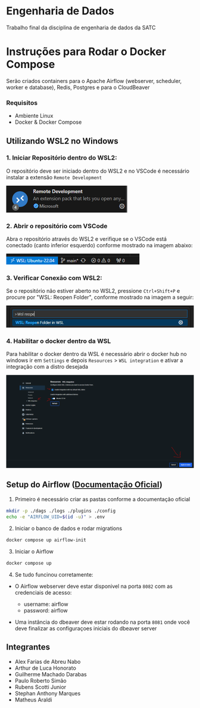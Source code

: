 # Engenharia de Dados

Trabalho final da disciplina de engenharia de dados da SATC

# Instruções para Rodar o Docker Compose

Serão criados containers para o Apache Airflow (webserver, scheduler, worker e database), Redis, Postgres e para o CloudBeaver

### Requisitos
* Ambiente Linux
* Docker & Docker Compose

## Utilizando WSL2 no Windows
### 1. Iniciar Repositório dentro do WSL2:
O repositório deve ser iniciado dentro do WSL2 e no VSCode é necessário instalar a extensão `Remote Development`


![Remote Delopment](doc_images/ext_vscode.PNG)


### 2. Abrir o repositório com VSCode
Abra o repositório através do WSL2 e verifique se o VSCode está conectado (canto inferior esquerdo) conforme mostrado na imagem abaixo:

![conexão wsl](doc_images/wsl_vscode.png)


### 3. Verificar Conexão com WSL2:
Se o repositório não estiver aberto no WSL2, pressione `Ctrl+Shift+P` e procure por "WSL: Reopen Folder", conforme mostrado na imagem a seguir:

![Reabrir com wsl](doc_images/reopen_wsl.png)


### 4. Habilitar o docker dentro da WSL

Para habilitar o docker dentro da WSL é necessário abrir o docker hub no windows ir em `Settings` e depois `Resources` > `WSL integration` e ativar a integração com a distro desejada

![Reabrir com wsl](doc_images/integracao_docker_wsl.png)

## Setup do Airflow ([Documentação Oficial](https://airflow.apache.org/docs/apache-airflow/stable/howto/docker-compose/index.html))

1. Primeiro é necessário criar as pastas conforme a documentação oficial
```bash
mkdir -p ./dags ./logs ./plugins ./config
echo -e "AIRFLOW_UID=$(id -u)" > .env
```

2. Iniciar o banco de dados e rodar migrations
```bash
docker compose up airflow-init
```

3. Iniciar o Airflow
```bash
docker compose up
```

4. Se tudo funcinou corretamente:
- O Airflow webserver deve estar disponivel na porta `8082` com as credenciais de acesso:
    * username: airflow
    * password: airflow

- Uma instância do dbeaver deve estar rodando na porta `8081` onde você deve finalizar as configuraçoes iniciais do dbeaver server


## Integrantes

- Alex Farias de Abreu Nabo
- Arthur de Luca Honorato
- Guilherme Machado Darabas
- Paulo Roberto Simão 
- Rubens Scotti Junior
- Stephan Anthony Marques
- Matheus Araldi
